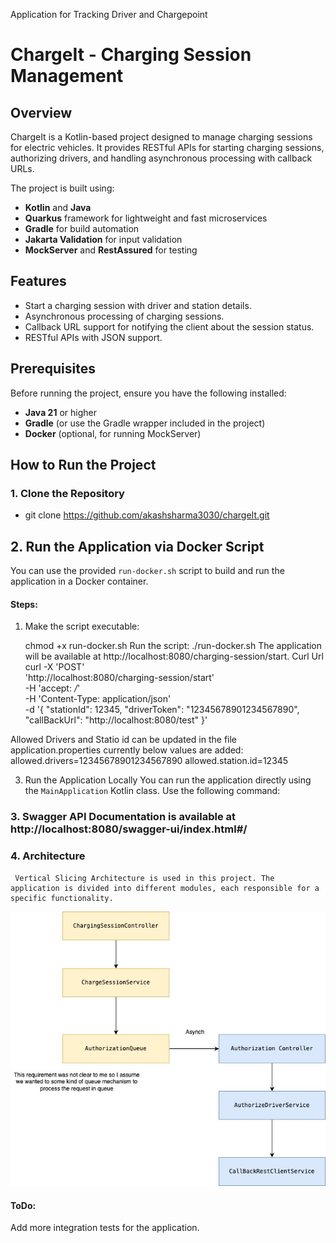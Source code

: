 Application for Tracking Driver and Chargepoint
# ChargeIt - Charging Session Management

## Overview
ChargeIt is a Kotlin-based project designed to manage charging sessions for electric vehicles. It provides RESTful APIs for starting charging sessions, authorizing drivers, and handling asynchronous processing with callback URLs.

The project is built using:
- **Kotlin** and **Java**
- **Quarkus** framework for lightweight and fast microservices
- **Gradle** for build automation
- **Jakarta Validation** for input validation
- **MockServer** and **RestAssured** for testing

## Features
- Start a charging session with driver and station details.
- Asynchronous processing of charging sessions.
- Callback URL support for notifying the client about the session status.
- RESTful APIs with JSON support.

## Prerequisites
Before running the project, ensure you have the following installed:
- **Java 21** or higher
- **Gradle** (or use the Gradle wrapper included in the project)
- **Docker** (optional, for running MockServer)

## How to Run the Project

### 1. Clone the Repository
- git clone https://github.com/akashsharma3030/chargeIt.git



## 2. Run the Application via Docker Script

You can use the provided `run-docker.sh` script to build and run the application in a Docker container.

#### Steps:
1. Make the script executable:
   
   chmod +x run-docker.sh
   Run the script:
   ./run-docker.sh
   The application will be available at http://localhost:8080/charging-session/start.
   Curl Url
   curl -X 'POST' \
  'http://localhost:8080/charging-session/start' \
  -H 'accept: */*' \
  -H 'Content-Type: application/json' \
  -d '{
  "stationId": 12345,
  "driverToken": "12345678901234567890",
  "callBackUrl": "http://localhost:8080/test"
}'

Allowed Drivers and Statio id can be updated in the file application.properties currently below values are added: 
allowed.drivers=12345678901234567890
allowed.station.id=12345

3. Run the Application Locally You can run the application directly using the `MainApplication` Kotlin class. Use the following command:

### 3. Swagger API Documentation is available at http://localhost:8080/swagger-ui/index.html#/

### 4. Architecture
     Vertical Slicing Architecture is used in this project. The application is divided into different modules, each responsible for a specific functionality.
![Image Description](images/ArchDiagram.jpg)
#### ToDo:
Add more integration tests for the application.
